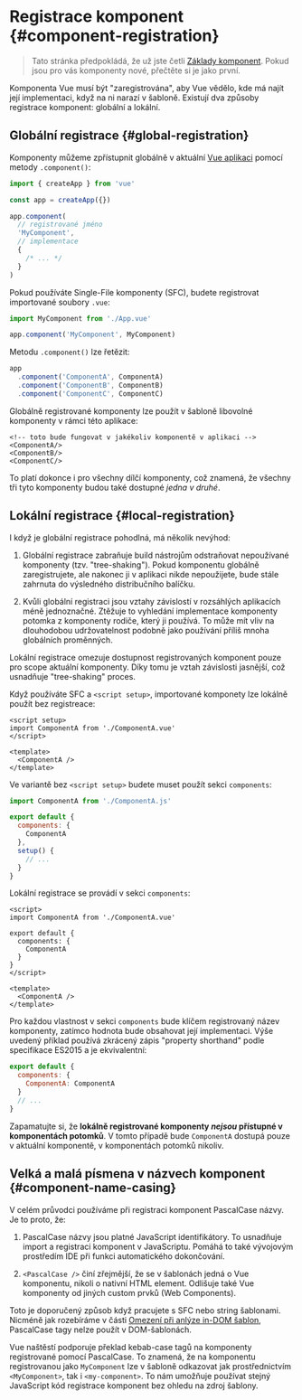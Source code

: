 # Registrace komponent {#component-registration}

> Tato stránka předpokládá, že už jste četli [Základy komponent](/guide/essentials/component-basics). Pokud jsou pro vás komponenty nové, přečtěte si je jako první.

<VueSchoolLink href="https://vueschool.io/lessons/vue-3-global-vs-local-vue-components" title="Lekce o registraci komponent ve Vue.js zdarma"/>

Komponenta Vue musí být "zaregistrována", aby Vue vědělo, kde má najít její implementaci, když na ni narazí v šabloně. Existují dva způsoby registrace komponent: globální a lokální.

## Globální registrace {#global-registration}

Komponenty můžeme zpřístupnit globálně v aktuální [Vue aplikaci](/guide/essentials/application) pomocí metody `.component()`:

```js
import { createApp } from 'vue'

const app = createApp({})

app.component(
  // registrované jméno
  'MyComponent',
  // implementace
  {
    /* ... */
  }
)
```

Pokud používáte Single-File komponenty (SFC), budete registrovat importované soubory `.vue`:

```js
import MyComponent from './App.vue'

app.component('MyComponent', MyComponent)
```

Metodu `.component()` lze řetězit:

```js
app
  .component('ComponentA', ComponentA)
  .component('ComponentB', ComponentB)
  .component('ComponentC', ComponentC)
```

Globálně registrované komponenty lze použít v šabloně libovolné komponenty v rámci této aplikace:

```vue-html
<!-- toto bude fungovat v jakékoliv komponentě v aplikaci -->
<ComponentA/>
<ComponentB/>
<ComponentC/>
```

To platí dokonce i pro všechny dílčí komponenty, což znamená, že všechny tři tyto komponenty budou také dostupné _jedna v druhé_.

## Lokální registrace {#local-registration}

I když je globální registrace pohodlná, má několik nevýhod:

1. Globální registrace zabraňuje build nástrojům odstraňovat nepoužívané komponenty (tzv. "tree-shaking"). Pokud komponentu globálně zaregistrujete, ale nakonec ji v aplikaci nikde nepoužijete, bude stále zahrnuta do výsledného distribučního balíčku.

2. Kvůli globální registraci jsou vztahy závislostí v rozsáhlých aplikacích méně jednoznačné. Ztěžuje to vyhledání implementace komponenty potomka z komponenty rodiče, který ji používá. To může mít vliv na dlouhodobou udržovatelnost podobně jako používání příliš mnoha globálních proměnných.

Lokální registrace omezuje dostupnost registrovaných komponent pouze pro scope aktuální komponenty. Díky tomu je vztah závislosti jasnější, což usnadňuje "tree-shaking" proces.

<div class="composition-api">

Když používáte SFC a `<script setup>`, importované komponety lze lokálně použít bez registreace:

```vue
<script setup>
import ComponentA from './ComponentA.vue'
</script>

<template>
  <ComponentA />
</template>
```

Ve variantě bez `<script setup>` budete muset použít sekci `components`:

```js
import ComponentA from './ComponentA.js'

export default {
  components: {
    ComponentA
  },
  setup() {
    // ...
  }
}
```

</div>
<div class="options-api">

Lokální registrace se provádí v sekci `components`:

```vue
<script>
import ComponentA from './ComponentA.vue'

export default {
  components: {
    ComponentA
  }
}
</script>

<template>
  <ComponentA />
</template>
```

</div>

Pro každou vlastnost v sekci `components` bude klíčem registrovaný název komponenty, zatímco hodnota bude obsahovat její implementaci. Výše uvedený příklad používá zkrácený zápis "property shorthand" podle specifikace ES2015 a je ekvivalentní:

```js
export default {
  components: {
    ComponentA: ComponentA
  }
  // ...
}
```

Zapamatujte si, že **lokálně registrované komponenty  _nejsou_ přístupné v komponentách potomků**. V tomto případě bude `ComponentA` dostupá pouze v aktuální komponentě, v komponentách potomků nikoliv.

## Velká a malá písmena v názvech komponent {#component-name-casing}

V celém průvodci používáme při registraci komponent PascalCase názvy. Je to proto, že:

1. PascalCase názvy jsou platné JavaScript identifikátory. To usnadňuje import a registraci komponent v JavaScriptu. Pomáhá to také vývojovým prostředím IDE při funkci automatického dokončování.

2. `<PascalCase />` činí zřejmější, že se v šablonách jedná o Vue komponentu, nikoli o nativní HTML element. Odlišuje také Vue komponenty od jiných custom prvků (Web Components).

Toto je doporučený způsob když pracujete s SFC nebo string šablonami. Nicméně jak rozebíráme v části [Omezení při anlýze in-DOM šablon](/guide/essentials/component-basics#in-dom-template-parsing-caveats), PascalCase tagy nelze použít v DOM-šablonách.

Vue naštěstí podporuje překlad kebab-case tagů na komponenty registrované pomocí PascalCase. To znamená, že na komponentu registrovanou jako `MyComponent` lze v šabloně odkazovat jak prostřednictvím `<MyComponent>`, tak i `<my-component>`. To nám umožňuje používat stejný JavaScript kód registrace komponent bez ohledu na zdroj šablony.
